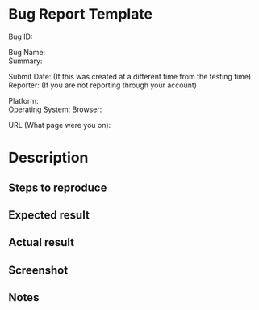 Bug Report Template
====================

Bug ID:

Bug Name:  
Summary:

Submit Date: (If this was created at a different time from the testing time)          
Reporter: (If you are not reporting through your account)     

Platform:                     
Operating System:
Browser:      
                 
URL (What page were you on):        


Description
===========



Steps to reproduce
------------------



Expected result
---------------



Actual result
-------------



Screenshot
----------



Notes
-----
